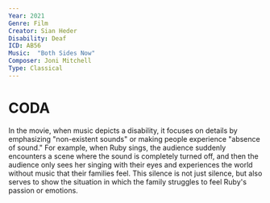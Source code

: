 ```yaml
---
Year: 2021
Genre: Film
Creator: Sian Heder
Disability: Deaf
ICD: AB56
Music:  "Both Sides Now" 
Composer: Joni Mitchell
Type: Classical
---
```


# CODA

In the movie, when music depicts a disability, it focuses on details by emphasizing "non-existent sounds" or making people experience "absence of sound." For example, when Ruby sings, the audience suddenly encounters a scene where the sound is completely turned off, and then the audience only sees her singing with their eyes and experiences the world without music that their families feel. This silence is not just silence, but also serves to show the situation in which the family struggles to feel Ruby's passion or emotions.
